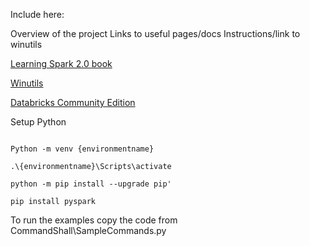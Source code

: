 Include here:

Overview of the project
Links to useful pages/docs
Instructions/link to winutils

[Learning Spark 2.0 book](https://pages.databricks.com/rs/094-YMS-629/images/LearningSpark2.0.pdf)

[Winutils](https://github.com/steveloughran/winutils)

[Databricks Community Edition](https://docs.databricks.com/getting-started/community-edition.html)

Setup Python

```

Python -m venv {environmentname} 

.\{environmentname}\Scripts\activate

python -m pip install --upgrade pip'

pip install pyspark

```

To run the examples copy the code from CommandShall\SampleCommands.py